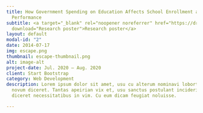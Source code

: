 ```yaml
---
title: How Government Spending on Education Affects School Enrollment and Academic
  Performance
subtitle: <a target="_blank" rel="noopener noreferrer" href="https://drive.google.com/file/d/1ddoQF_ShzWfSbWVB-XKJc5srBLEWaewJ/view?usp=sharing"
  download="Research poster">Research poster</a>
layout: default
modal-id: "2"
date: 2014-07-17
img: escape.png
thumbnail: escape-thumbnail.png
alt: image-alt
project-date: Jul. 2020 – Aug. 2020
client: Start Bootstrap
category: Web Development
description: Lorem ipsum dolor sit amet, usu cu alterum nominavi lobortis. At duo
  novum diceret. Tantas apeirian vix et, usu sanctus postulant inciderint ut, populo
  diceret necessitatibus in vim. Cu eum dicam feugiat noluisse.

---
```

